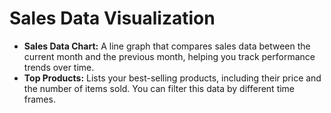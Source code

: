 # Sales Data Visualization

- **Sales Data Chart:** A line graph that compares sales data between the current month and the previous month, helping you track performance trends over time.
- **Top Products:** Lists your best-selling products, including their price and the number of items sold. You can filter this data by different time frames.